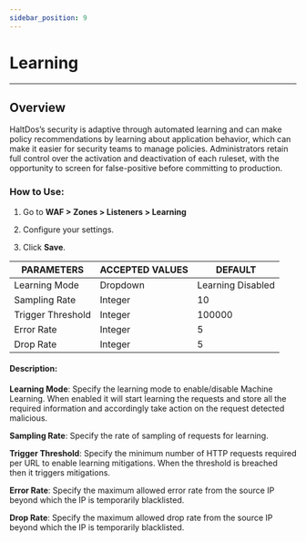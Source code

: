 ```yaml
---
sidebar_position: 9
---
```

# Learning

---

## Overview

HaltDos’s security is adaptive through automated learning and can make policy recommendations by learning about application behavior, which can make it easier for security teams to manage policies. Administrators retain full control over the activation and deactivation of each ruleset, with the opportunity to screen for false-positive before committing to production.

### How to Use:

1.    Go to **WAF > Zones > Listeners > Learning**

2.    Configure your settings. 

3.    Click **Save**. 

| PARAMETERS          | ACCEPTED VALUES | DEFAULT           |
|---------------------|-----------------|-------------------|
| Learning Mode       | Dropdown        | Learning Disabled |
| Sampling Rate       | Integer         | 10                |
| Trigger Threshold   | Integer         | 100000            |
| Error Rate          | Integer         | 5                 |
| Drop Rate           | Integer         | 5                 |


#### Description:

**Learning Mode**: Specify the learning mode to enable/disable Machine Learning. When enabled it will start learning the requests and store all the required information and accordingly take action on the request detected malicious.

**Sampling Rate**: Specify the rate of sampling of requests for learning.

**Trigger Threshold**: Specify the minimum number of HTTP requests required per URL to enable learning mitigations. When the threshold is breached then it triggers mitigations.

**Error Rate**: Specify the maximum allowed error rate from the source IP beyond which the IP is temporarily blacklisted.

**Drop Rate**: Specify the maximum allowed drop rate from the source IP beyond which the IP is temporarily blacklisted.